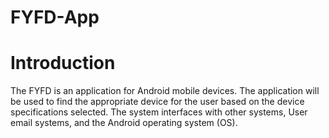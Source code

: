 # FYFD-App
# Introduction
The FYFD is an application for Android mobile devices. The application will be used to find the appropriate
device for the user based on the device specifications selected. The system interfaces with other systems, User
email systems, and the Android operating system (OS).
